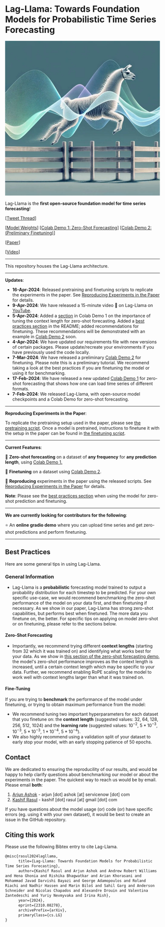 # Lag-Llama: Towards Foundation Models for Probabilistic Time Series Forecasting

![lag-llama-architecture](images/lagllama.webp)

Lag-Llama is the <b>first open-source foundation model for time series forecasting</b>!

[[Tweet Thread](https://twitter.com/arjunashok37/status/1755261111233114165)] 

[[Model Weights](https://huggingface.co/time-series-foundation-models/Lag-Llama)] [[Colab Demo 1: Zero-Shot Forecasting](https://colab.research.google.com/drive/1DRAzLUPxsd-0r8b-o4nlyFXrjw_ZajJJ?usp=sharing)] [[Colab Demo 2: (Preliminary Finetuning)](https://colab.research.google.com/drive/1uvTmh-pe1zO5TeaaRVDdoEWJ5dFDI-pA?usp=sharing)]

[[Paper](https://arxiv.org/abs/2310.08278)]

[[Video](https://www.youtube.com/watch?v=Mf2FOzDPxck)]
____
This repository houses the Lag-Llama architecture.

____

<b>Updates</b>:

* **16-Apr-2024**: Released pretraining and finetuning scripts to replicate the experiments in the paper. See [Reproducing Experiments in the Paper](https://github.com/time-series-foundation-models/lag-llama?tab=readme-ov-file#reproducing-experiments-in-the-paper) for details.
* **9-Apr-2024**: We have released a 15-minute video 🎥 on Lag-Llama on [YouTube](https://www.youtube.com/watch?v=Mf2FOzDPxck).
* **5-Apr-2024**: Added a [section](https://colab.research.google.com/drive/1DRAzLUPxsd-0r8b-o4nlyFXrjw_ZajJJ?authuser=1#scrollTo=Mj9LXMpJ01d7&line=6&uniqifier=1) in Colab Demo 1 on the importance of tuning the context length for zero-shot forecasting. Added a [best practices section](https://github.com/time-series-foundation-models/lag-llama?tab=readme-ov-file#best-practices) in the README; added recommendations for finetuning. These recommendations will be demonstrated with an example in [Colab Demo 2](https://colab.research.google.com/drive/1uvTmh-pe1zO5TeaaRVDdoEWJ5dFDI-pA?usp=sharing) soon.
* **4-Apr-2024**: We have updated our requirements file with new versions of certain packages. Please update/recreate your environments if you have previously used the code locally.
* **7-Mar-2024**: We have released a preliminary [Colab Demo 2](https://colab.research.google.com/drive/1uvTmh-pe1zO5TeaaRVDdoEWJ5dFDI-pA?usp=sharing) for finetuning. Please note this is a preliminary tutorial. We recommend taking a look at the best practices if you are finetuning the model or using it for benchmarking.
* **17-Feb-2024**: We have released a new updated [Colab Demo 1](https://colab.research.google.com/drive/1DRAzLUPxsd-0r8b-o4nlyFXrjw_ZajJJ?usp=sharing) for zero-shot forecasting that shows how one can load time series of different formats.
* **7-Feb-2024**: We released Lag-Llama, with open-source model checkpoints and a Colab Demo for zero-shot forecasting.

____

**Reproducing Experiments in the Paper**:

To replicate the pretraining setup used in the paper, please see [the pretraining script](scripts/pretrain.sh). Once a model is pretrained, instructions to finetune it with the setup in the paper can be found in [the finetuning script](scripts/finetune.sh).
____

**Current Features**:

💫 <b>Zero-shot forecasting</b> on a dataset of <b>any frequency</b> for <b>any prediction length</b>, using <a href="https://colab.research.google.com/drive/1DRAzLUPxsd-0r8b-o4nlyFXrjw_ZajJJ?usp=sharing" target="_blank">Colab Demo 1.</a><br/>

💫 <b>Finetuning</b> on a dataset using [Colab Demo 2](https://colab.research.google.com/drive/1uvTmh-pe1zO5TeaaRVDdoEWJ5dFDI-pA?usp=sharing).

💫 <b>Reproducing</b> experiments in the paper using the released scripts. See [Reproducing Experiments in the Paper](https://github.com/time-series-foundation-models/lag-llama?tab=readme-ov-file#reproducing-experiments-in-the-paper) for details. 

**Note**: Please see the [best practices section](https://github.com/time-series-foundation-models/lag-llama?tab=readme-ov-file#best-practices) when using the model for zero-shot prediction and finetuning.

____

**We are currently looking for contributors for the following**:

⭐ An <b>online gradio demo</b> where you can upload time series and get zero-shot predictions and perform finetuning.

____

## Best Practices

Here are some general tips in using Lag-Llama. 
<!-- We recommend reading the [paper](https://arxiv.org/abs/2310.08278) for all details about the model. -->

### General Information

* Lag-Llama is a **probabilistic** forecasting model trained to output a probability distribution for each timestep to be predicted. For your own specific use-case, we would recommend benchmarking the zero-shot performance of the model on your data first, and then finetuning if necessary. As we show in our paper, Lag-Llama has strong zero-shot capabilities, but performs best when finetuned. The more data you finetune on, the better. For specific tips on applying on model zero-shot or on finetuning, please refer to the sections below.

#### Zero-Shot Forecasting

* Importantly, we recommend trying different **context lengths** (starting from $32$ which it was trained on) and identifying what works best for your data. As we show in [this section of the zero-shot forecasting demo](https://colab.research.google.com/drive/1DRAzLUPxsd-0r8b-o4nlyFXrjw_ZajJJ?authuser=1#scrollTo=Mj9LXMpJ01d7&line=6&uniqifier=1), the model's zero-shot performance improves as the context length is increased, until a certain context length which may be specific to your data. Further, we recommend enabling RoPE scaling for the model to work well with context lengths larger than what it was trained on.

#### Fine-Tuning

If you are trying to **benchmark** the performance of the model under finetuning, or trying to obtain maximum performance from the model: 

* We recommend tuning two important hyperparameters for each dataset that you finetune on: the **context length** (suggested values: $32$, $64$, $128$, $256$, $512$, $1024$) and the **learning rate** (suggested values: $10^{-2}$, $5 * 10^{-3}$, $10^{-3}$, $5 * 10^{-3}$, $1 * 10^{-4}$, $5 * 10^{-4}$). 
* We also highly recommend using a validation split of your dataset to early stop your model, with an early stopping patience of 50 epochs. 

## Contact

We are dedicated to ensuring the reproducility of our results, and would be happy to help clarify questions about benchmarking our model or about the experiments in the paper.
The quickest way to reach us would be by email. Please email **both**: 
1. [Arjun Ashok](https://ashok-arjun.github.io/) - arjun [dot] ashok [at] servicenow [dot] com
2. [Kashif Rasul](https://scholar.google.de/citations?user=cfIrwmAAAAAJ&hl=en) - kashif [dot] rasul [at] gmail [dot] com

If you have questions about the model usage (or) code (or) have specific errors (eg. using it with your own dataset), it would be best to create an issue in the GitHub repository.

## Citing this work

Please use the following Bibtex entry to cite Lag-Llama.

```
@misc{rasul2024lagllama,
      title={Lag-Llama: Towards Foundation Models for Probabilistic Time Series Forecasting}, 
      author={Kashif Rasul and Arjun Ashok and Andrew Robert Williams and Hena Ghonia and Rishika Bhagwatkar and Arian Khorasani and Mohammad Javad Darvishi Bayazi and George Adamopoulos and Roland Riachi and Nadhir Hassen and Marin Biloš and Sahil Garg and Anderson Schneider and Nicolas Chapados and Alexandre Drouin and Valentina Zantedeschi and Yuriy Nevmyvaka and Irina Rish},
      year={2024},
      eprint={2310.08278},
      archivePrefix={arXiv},
      primaryClass={cs.LG}
}
```




